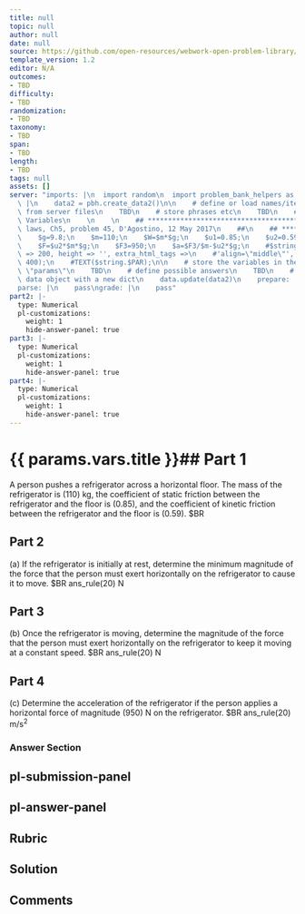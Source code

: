 ```yaml
---
title: null
topic: null
author: null
date: null
source: https://github.com/open-resources/webwork-open-problem-library/tree/master/Contrib/BrockPhysics/College_Physics_Urone/5.Friction_Drag_and_Elasticity/ch5-45.pg
template_version: 1.2
editor: N/A
outcomes:
- TBD
difficulty:
- TBD
randomization:
- TBD
taxonomy:
- TBD
span:
- TBD
length:
- TBD
tags: null
assets: []
server: "imports: |\n  import random\n  import problem_bank_helpers as pbh\ngenerate:\
  \ |\n    data2 = pbh.create_data2()\n\n    # define or load names/items/objects\
  \ from server files\n    TBD\n    # store phrases etc\n    TBD\n    # Randomize\
  \ Variables\n    \n    \n    ## **************************************\n    ## Newton's\
  \ laws, Ch5, problem 45, D'Agostino, 12 May 2017\n    ##\n    ## **************************************\n\
  \    $g=9.8;\n    $m=110;\n    $W=$m*$g;\n    $u1=0.85;\n    $u2=0.59;\n    $F1=$u1*$m*$g;\n\
  \    $F=$u2*$m*$g;\n    $F3=950;\n    $a=$F3/$m-$u2*$g;\n    #$string = image('k_q1.png',width\
  \ => 200, height => '', extra_html_tags =>\n    #'align=\"middle\"', tex_size =>\
  \ 400);\n    #TEXT($string.$PAR);\n\n    # store the variables in the dictionary\
  \ \"params\"\n    TBD\n    # define possible answers\n    TBD\n    # Update the\
  \ data object with a new dict\n    data.update(data2)\n    prepare: |\n    pass\n\
  parse: |\n    pass\ngrade: |\n    pass"
part2: |-
  type: Numerical
  pl-customizations:
    weight: 1
    hide-answer-panel: true
part3: |-
  type: Numerical
  pl-customizations:
    weight: 1
    hide-answer-panel: true
part4: |-
  type: Numerical
  pl-customizations:
    weight: 1
    hide-answer-panel: true
---
```


# {{ params.vars.title }}## Part 1 
A person pushes a refrigerator across a horizontal floor. The mass of the refrigerator is (110) kg, the coefficient of static friction between the refrigerator and the floor is (0.85), and the coefficient of kinetic friction between the refrigerator and the floor is (0.59).  $BR 
## Part 2 
(a) If the refrigerator is initially at rest, determine the minimum magnitude of the force that the person must exert horizontally on the refrigerator to cause it to move. $BR ans_rule(20)  N 
## Part 3 
(b) Once the refrigerator is moving, determine the magnitude of the force that the person must exert horizontally on the refrigerator to keep it moving at a constant speed. $BR ans_rule(20)  N 
## Part 4 
(c) Determine the acceleration of the refrigerator if the person applies a horizontal force of magnitude (950) N on the refrigerator. $BR ans_rule(20)  m/s<sup>2</sup> 


### Answer Section 


## pl-submission-panel 


## pl-answer-panel 


## Rubric 


## Solution 


## Comments 



